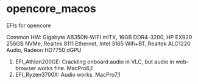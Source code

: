 # opencore_macos
EFIs for opencore

Common HW: Gigabyte AB350N-WIFI mITX, 16GB DDR4-3200, HP EX920 256GB NVMe, Realtek 8111 Ethernet, Intel 3165 Wifi+BT, Realtek ALC1220 Audio, Radeon HD7750 dGPU

1) EFI_Athlon200GE: Crackling onboard audio in VLC, but audio in web-browser works fine. MacPro6,1
2) EFI_Ryzen3700X: Audio works. MacPro7,1
